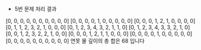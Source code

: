 * 5번 문제 처리 결과

[0, 0, 0, 0, 0, 0, 0, 0, 0, 0]
[0, 0, 0, 0, 1, 0, 0, 0, 0, 0]
[0, 0, 0, 1, 2, 1, 0, 0, 0, 0]
[0, 1, 1, 2, 3, 2, 1, 0, 0, 0]
[0, 1, 2, 3, 4, 3, 2, 1, 1, 0]
[0, 1, 2, 3, 4, 3, 3, 2, 1, 0]
[0, 0, 1, 2, 3, 2, 2, 1, 0, 0]
[0, 0, 0, 1, 2, 1, 1, 0, 0, 0]
[0, 0, 0, 0, 1, 0, 0, 0, 0, 0]
[0, 0, 0, 0, 0, 0, 0, 0, 0, 0]
연못 물 깊이의 총 합은 68 입니다
